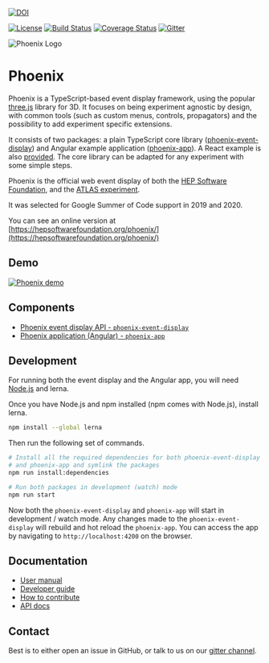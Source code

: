 [![DOI](https://zenodo.org/badge/135442382.svg)](https://zenodo.org/badge/latestdoi/135442382)

[![License][license-img]][license-url]
[![Build Status][build-img]][build-link]
[![Coverage Status](https://coveralls.io/repos/github/HSF/phoenix/badge.svg?branch=master)](https://coveralls.io/github/HSF/phoenix?branch=master)
[![Gitter](https://badges.gitter.im/phoenix-developers/community.svg)](https://gitter.im/phoenix-developers/community?utm_source=badge&utm_medium=badge&utm_campaign=pr-badge)

[build-img]: https://travis-ci.com/HSF/phoenix.svg?branch=master
[build-link]: https://travis-ci.com/HSF/phoenix
[license-img]: https://img.shields.io/github/license/hsf/phoenix.svg
[license-url]: https://github.com/hsf/phoenix/blob/master/LICENSE

![Phoenix Logo](https://raw.github.com/HSF/phoenix/master/packages/phoenix-ng/projects/phoenix-app/src/assets/images/logo-text.svg)

# Phoenix

Phoenix is a TypeScript-based event display framework, using the popular [three.js](https://threejs.org) library for 3D. It focuses on being experiment agnostic by design, with common tools (such as custom menus, controls, propagators) and the possibility to add experiment specific extensions.

It consists of two packages: a plain TypeScript core library ([phoenix-event-display](./packages/phoenix-event-display/README.md)) and Angular example application ([phoenix-app](./packages/phoenix-ng/README.md)). A React example is also [provided](https://github.com/9inpachi/phoenix-react). The core library can be adapted for any experiment with some simple steps.

Phoenix is the official web event display of both the [HEP Software Foundation](https://hepsoftwarefoundation.org), and the [ATLAS experiment](https://atlas.cern).

It was selected for Google Summer of Code support in 2019 and 2020.

You can see an online version at [https://hepsoftwarefoundation.org/phoenix/](https://hepsoftwarefoundation.org/phoenix/)

## Demo

[![Phoenix demo](https://raw.github.com/HSF/phoenix/master/packages/phoenix-ng/projects/phoenix-app/src/assets/images/video-cover.png)](https://www.youtube.com/watch?v=75MWVRzVvoY)

## Components

* [Phoenix event display API - `phoenix-event-display`](./packages/phoenix-event-display/)
* [Phoenix application (Angular) - `phoenix-app`](./packages/phoenix-ng/)

## Development

For running both the event display and the Angular app, you will need [Node.js](https://nodejs.org/en/download/) and lerna.

Once you have Node.js and npm installed (npm comes with Node.js), install lerna.

```sh
npm install --global lerna
```

Then run the following set of commands.

```sh
# Install all the required dependencies for both phoenix-event-display
# and phoenix-app and symlink the packages
npm run install:dependencies

# Run both packages in development (watch) mode
npm run start
```

Now both the `phoenix-event-display` and `phoenix-app` will start in development / watch mode. Any changes made to the `phoenix-event-display` will rebuild and hot reload the `phoenix-app`. You can access the app by navigating to `http://localhost:4200` on the browser.

## Documentation

* [User manual](./guides/users.md)
* [Developer guide](./guides/developers.md)
* [How to contribute](./CONTRIBUTING.md)
* [API docs](https://hepsoftwarefoundation.org/phoenix/api-docs/)

## Contact

Best is to either open an issue in GitHub, or talk to us on our [gitter channel](https://gitter.im/phoenix-developers/community).
